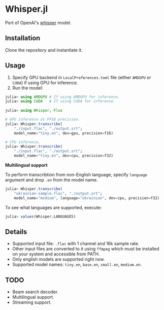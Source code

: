 # Whisper.jl

Port of OpenAI's [whisper](https://github.com/openai/whisper) model.

## Installation

Clone the repository and instantiate it.

## Usage

1. Specify GPU backend in `LocalPreferences.toml` file (either `AMDGPU` or `CUDA`) if using GPU for inference.
2. Run the model:
```julia
julia> using AMDGPU # If using AMDGPU for inference.
julia> using CUDA   # If using CUDA for inference.
 
julia> using Whisper, Flux

# GPU inference at FP16 precision.
julia> Whisper.transcribe(
    "./input.flac", "./output.srt";
    model_name="tiny.en", dev=gpu, precision=f16)

# CPU inference.
julia> Whisper.transcribe(
    "./input.flac", "./output.srt";
    model_name="tiny.en", dev=cpu, precision=f32)
```

**Multilingual support**

To perform transcribtion from non-English language,
specify `language` argument and drop `.en` from the model name.

```julia
julia> Whisper.transcribe(
    "ukrainian-sample.flac", "./output.srt";
    model_name="medium", language="ukrainian", dev=cpu, precision=f32)
```

To see what languages are supported, execute:
```julia
julia> values(Whisper.LANGUAGES)
```

## Details

- Supported input file: `.flac` with 1 channel and 16k sample rate.
- Other input files are converted to it using `ffmpeg` which must be installed on your system and accessible from PATH.
- Only english models are supported right now.
- Supported model names: `tiny.en`, `base.en`, `small.en`, `medium.en`.

## TODO

- Beam search decoder.
- Multilingual support.
- Streaming support.
